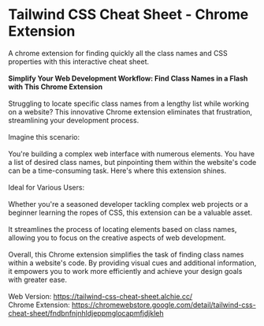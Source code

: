 # Tailwind CSS Cheat Sheet - Chrome Extension

A chrome extension for finding quickly all the class names and CSS properties with this interactive cheat sheet. \
\
**Simplify Your Web Development Workflow: Find Class Names in a Flash with This Chrome Extension** \
\
Struggling to locate specific class names from a lengthy list while working on a website? This innovative Chrome extension eliminates that frustration, streamlining your development process. \
\
Imagine this scenario: \
\
You're building a complex web interface with numerous elements. You have a list of desired class names, but pinpointing them within the website's code can be a time-consuming task. Here's where this extension shines. \
\
Ideal for Various Users: \
\
Whether you're a seasoned developer tackling complex web projects or a beginner learning the ropes of CSS, this extension can be a valuable asset. \
\
It streamlines the process of locating elements based on class names, allowing you to focus on the creative aspects of web development. \
\
Overall, this Chrome extension simplifies the task of finding class names within a website's code. By providing visual cues and additional information, it empowers you to work more efficiently and achieve your design goals with greater ease. \
\
Web Version: https://tailwind-css-cheat-sheet.alchie.cc/ \
Chrome Extension: https://chromewebstore.google.com/detail/tailwind-css-cheat-sheet/fndbnfnjnhldjeppmglocapmfjdjkleh
